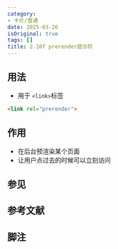 ```yaml
---
category:
- 卡片/普通
date: 2025-03-26
isOriginal: true
tags: []
title: 2.10f prerender提示符
---
```

## 用法
- 用于 `<link>`标签
```html
<link rel="prerender">
```


## 作用
- 在后台预渲染某个页面
- 让用户点过去的时候可以立刻访问

## 参见
## 参考文献
## 脚注

